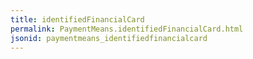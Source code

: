 ```yaml
---
title: identifiedFinancialCard
permalink: PaymentMeans.identifiedFinancialCard.html
jsonid: paymentmeans_identifiedfinancialcard
---
```

